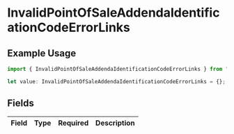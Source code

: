 # InvalidPointOfSaleAddendaIdentificationCodeErrorLinks

## Example Usage

```typescript
import { InvalidPointOfSaleAddendaIdentificationCodeErrorLinks } from "dwolla-typescript";

let value: InvalidPointOfSaleAddendaIdentificationCodeErrorLinks = {};
```

## Fields

| Field       | Type        | Required    | Description |
| ----------- | ----------- | ----------- | ----------- |